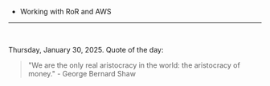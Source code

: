 - Working with RoR and AWS

---

<br>

<!-- quote_marker -->
Thursday, January 30, 2025. Quote of the day:

> "We are the only real aristocracy in the world: the aristocracy of money." - George Bernard Shaw
